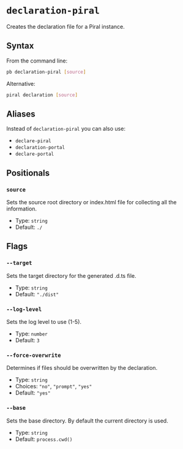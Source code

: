 # `declaration-piral`

Creates the declaration file for a Piral instance.

## Syntax

From the command line:

```sh
pb declaration-piral [source]
```

Alternative:

```sh
piral declaration [source]
```

## Aliases

Instead of `declaration-piral` you can also use:

- `declare-piral`
- `declaration-portal`
- `declare-portal`

## Positionals

### `source`

Sets the source root directory or index.html file for collecting all the information.

- Type: `string`
- Default: `./`

## Flags

### `--target`

Sets the target directory for the generated .d.ts file.

- Type: `string`
- Default: `"./dist"`

### `--log-level`

Sets the log level to use (1-5).

- Type: `number`
- Default: `3`

### `--force-overwrite`

Determines if files should be overwritten by the declaration.

- Type: `string`
- Choices: `"no"`, `"prompt"`, `"yes"`
- Default: `"yes"`

### `--base`

Sets the base directory. By default the current directory is used.

- Type: `string`
- Default: `process.cwd()`
